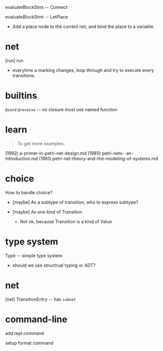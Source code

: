 evaluateBlockStmt -- Connect

evaluateBlockStmt -- LetPlace

- Add a place node to the current net,
  and bind the place to a variable.

# net

[run] run

- everytime a marking changes,
  loop through and try to execute every transitions.

# builtins

`@send`
`@receive` -- no closure must use named function

# learn

> To get more examples.

(1992) a-primer-in-petri-net-design.md
(1985) petri-nets--an-introduction.md
(1981) petri-net-theory-and-the-modeling-of-systems.md

# choice

How to handle choice?

- [maybe] As a subtype of transition, who to express subtype?

- [maybe] As one kind of Transition

  - Not ok, because Transition is a kind of Value

# type system

Type -- simple type system

- should we use structrual typing or ADT?

# net

[net] TransitionEntry -- has `subnet`

# command-line

add repl command

setup format command

